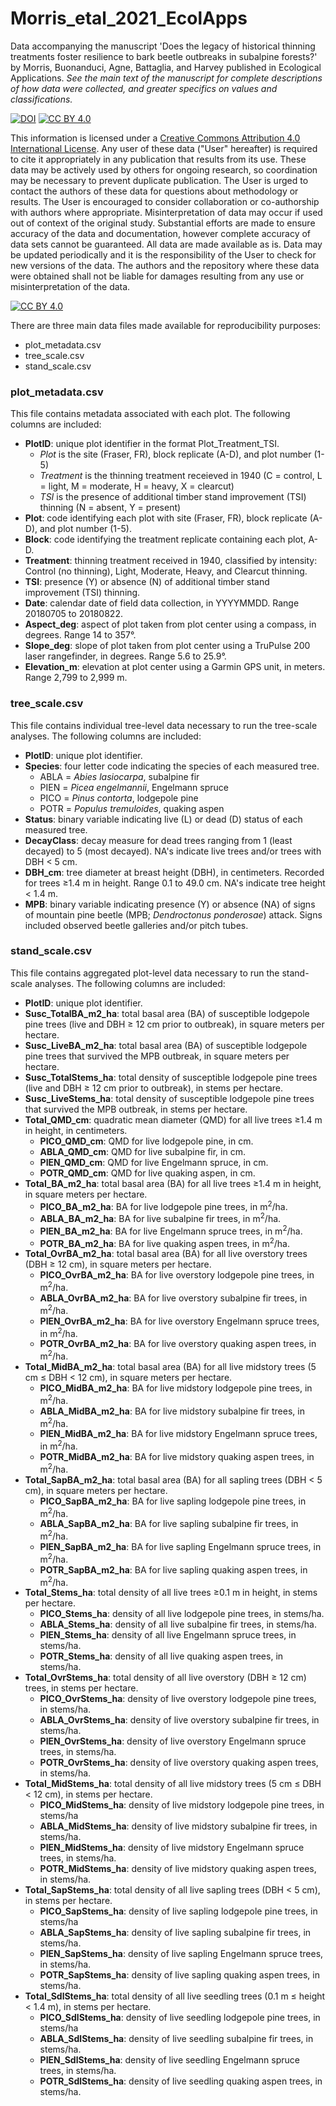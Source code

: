 # Morris_etal_2021_EcolApps
Data accompanying the manuscript 'Does the legacy of historical thinning treatments foster resilience to bark beetle outbreaks in subalpine forests?' by Morris, Buonanduci, Agne, Battaglia, and Harvey published in Ecological Applications. 
*See the main text of the manuscript for complete descriptions of how data were collected, and greater specifics on values and classifications.*  

[![DOI](https://zenodo.org/badge/DOI/10.5281/zenodo.5534796.svg)](https://doi.org/10.5281/zenodo.5534796)
[![CC BY 4.0][cc-by-shield]][cc-by]

This information is licensed under a
[Creative Commons Attribution 4.0 International License][cc-by]. Any user of these data ("User" hereafter) is required to cite it appropriately in any publication that results from its use. These data may be actively used by others for ongoing research, so coordination may be necessary to prevent duplicate publication. The User is urged to contact the authors of these data for questions about methodology or results.  The User is encouraged to consider collaboration or co-authorship with authors where appropriate. Misinterpretation of data may occur if used out of context of the original study. Substantial efforts are made to ensure accuracy of the data and documentation, however complete accuracy of data sets cannot be guaranteed. All data are made available as is. Data may be updated periodically and it is the responsibility of the User to check for new versions of the data. The authors and the repository where these data were obtained shall not be liable for damages resulting from any use or misinterpretation of the data.

[![CC BY 4.0][cc-by-image]][cc-by]

[cc-by]: http://creativecommons.org/licenses/by/4.0/
[cc-by-image]: https://i.creativecommons.org/l/by/4.0/88x31.png
[cc-by-shield]: https://img.shields.io/badge/License-CC%20BY%204.0-lightgrey.svg


There are three main data files made available for reproducibility purposes:
- plot_metadata.csv
- tree_scale.csv
- stand_scale.csv


### plot_metadata.csv
This file contains metadata associated with each plot. The following columns are included:
- **PlotID**: unique plot identifier in the format Plot_Treatment_TSI. 
  - *Plot* is the site (Fraser, FR), block replicate (A-D), and plot number (1-5)
  - *Treatment* is the thinning treatment receieved in 1940 (C = control, L = light, M = moderate, H = heavy, X = clearcut)
  - *TSI* is the presence of additional timber stand improvement (TSI) thinning (N = absent, Y = present)
- **Plot**: code identifying each plot with site (Fraser, FR), block replicate (A-D), and plot number (1-5).
- **Block**: code identifying the treatment replicate containing each plot, A-D.
- **Treatment**: thinning treatment received in 1940, classified by intensity: Control (no thinning), Light, Moderate, Heavy, and Clearcut thinning.
- **TSI**: presence (Y) or absence (N) of additional timber stand improvement (TSI) thinning.
- **Date**: calendar date of field data collection, in YYYYMMDD. Range 20180705 to 20180822.
- **Aspect_deg**: aspect of plot taken from plot center using a compass, in degrees. Range 14 to 357°.
- **Slope_deg**: slope of plot taken from plot center using a TruPulse 200 laser rangefinder, in degrees. Range 5.6 to 25.9°. 
- **Elevation_m**: elevation at plot center using a Garmin GPS unit, in meters. Range 2,799 to 2,999 m.


### tree_scale.csv
This file contains individual tree-level data necessary to run the tree-scale analyses. The following columns are included:
- **PlotID**: unique plot identifier.
- **Species**: four letter code indicating the species of each measured tree. 
  - ABLA = *Abies lasiocarpa*, subalpine fir
  - PIEN = *Picea engelmannii*, Engelmann spruce
  - PICO = *Pinus contorta*, lodgepole pine
  - POTR = *Populus tremuloides*, quaking aspen
- **Status**: binary variable indicating live (L) or dead (D) status of each measured tree.
- **DecayClass**: decay measure for dead trees ranging from 1 (least decayed) to 5 (most decayed). NA's indicate live trees and/or trees with DBH < 5 cm.
- **DBH_cm**: tree diameter at breast height (DBH), in centimeters. Recorded for trees ≥1.4 m in height. Range 0.1 to 49.0 cm. NA's indicate tree height < 1.4 m.
- **MPB**: binary variable indicating presence (Y) or absence (NA) of signs of mountain pine beetle (MPB; *Dendroctonus ponderosae*) attack. Signs included observed beetle galleries and/or pitch tubes.


### stand_scale.csv
This file contains aggregated plot-level data necessary to run the stand-scale analyses. The following columns are included:
- **PlotID**: unique plot identifier.
- **Susc_TotalBA_m2_ha**: total basal area (BA) of susceptible lodgepole pine trees (live and DBH ≥ 12 cm prior to outbreak), in square meters per hectare. 
- **Susc_LiveBA_m2_ha**: total basal area (BA) of susceptible lodgepole pine trees that survived the MPB outbreak, in square meters per hectare.
- **Susc_TotalStems_ha**: total density of susceptible lodgepole pine trees (live and DBH ≥ 12 cm prior to outbreak), in stems per hectare.
- **Susc_LiveStems_ha**: total density of susceptible lodgepole pine trees that survived the MPB outbreak, in stems per hectare.
- **Total_QMD_cm**: quadratic mean diameter (QMD) for all live trees ≥1.4 m in height, in centimeters.
  - **PICO_QMD_cm**: QMD for live lodgepole pine, in cm.
  - **ABLA_QMD_cm**: QMD for live subalpine fir, in cm.
  - **PIEN_QMD_cm**: QMD for live Engelmann spruce, in cm.
  - **POTR_QMD_cm**: QMD for live quaking aspen, in cm.
- **Total_BA_m2_ha**: total basal area (BA) for all live trees ≥1.4 m in height, in square meters per hectare.
  - **PICO_BA_m2_ha**: BA for live lodgepole pine trees, in m<sup>2</sup>/ha.
  - **ABLA_BA_m2_ha**: BA for live subalpine fir trees, in m<sup>2</sup>/ha.
  - **PIEN_BA_m2_ha**: BA for live Engelmann spruce trees, in m<sup>2</sup>/ha.
  - **POTR_BA_m2_ha**: BA for live quaking aspen trees, in m<sup>2</sup>/ha.
- **Total_OvrBA_m2_ha**: total basal area (BA) for all live overstory trees (DBH ≥ 12 cm), in square meters per hectare.
  - **PICO_OvrBA_m2_ha**: BA for live overstory lodgepole pine trees, in m<sup>2</sup>/ha.
  - **ABLA_OvrBA_m2_ha**: BA for live overstory subalpine fir trees, in m<sup>2</sup>/ha.
  - **PIEN_OvrBA_m2_ha**: BA for live overstory Engelmann spruce trees, in m<sup>2</sup>/ha.
  - **POTR_OvrBA_m2_ha**: BA for live overstory quaking aspen trees, in m<sup>2</sup>/ha.
- **Total_MidBA_m2_ha**: total basal area (BA) for all live midstory trees (5 cm ≤ DBH < 12 cm), in square meters per hectare.
  - **PICO_MidBA_m2_ha**: BA for live midstory lodgepole pine trees, in m<sup>2</sup>/ha.
  - **ABLA_MidBA_m2_ha**: BA for live midstory subalpine fir trees, in m<sup>2</sup>/ha.
  - **PIEN_MidBA_m2_ha**: BA for live midstory Engelmann spruce trees, in m<sup>2</sup>/ha.
  - **POTR_MidBA_m2_ha**: BA for live midstory quaking aspen trees, in m<sup>2</sup>/ha.
- **Total_SapBA_m2_ha**: total basal area (BA) for all sapling trees (DBH < 5 cm), in square meters per hectare.
  - **PICO_SapBA_m2_ha**: BA for live sapling lodgepole pine trees, in m<sup>2</sup>/ha.
  - **ABLA_SapBA_m2_ha**: BA for live sapling subalpine fir trees, in m<sup>2</sup>/ha.
  - **PIEN_SapBA_m2_ha**: BA for live sapling Engelmann spruce trees, in m<sup>2</sup>/ha.
  - **POTR_SapBA_m2_ha**: BA for live sapling quaking aspen trees, in m<sup>2</sup>/ha.
- **Total_Stems_ha**: total density of all live trees ≥0.1 m in height, in stems per hectare.
  - **PICO_Stems_ha**: density of all live lodgepole pine trees, in stems/ha.
  - **ABLA_Stems_ha**: density of all live subalpine fir trees, in stems/ha.
  - **PIEN_Stems_ha**: density of all live Engelmann spruce trees, in stems/ha.
  - **POTR_Stems_ha**: density of all live quaking aspen trees, in stems/ha.
- **Total_OvrStems_ha**: total density of all live overstory (DBH ≥ 12 cm) trees, in stems per hectare.
  - **PICO_OvrStems_ha**: density of live overstory lodgepole pine trees, in stems/ha.
  - **ABLA_OvrStems_ha**: density of live overstory subalpine fir trees, in stems/ha.
  - **PIEN_OvrStems_ha**: density of live overstory Engelmann spruce trees, in stems/ha.
  - **POTR_OvrStems_ha**: density of live overstory quaking aspen trees, in stems/ha.
- **Total_MidStems_ha**: total density of all live midstory trees (5 cm ≤ DBH < 12 cm), in stems per hectare.
  - **PICO_MidStems_ha**: density of live midstory lodgepole pine trees, in stems/ha
  - **ABLA_MidStems_ha**: density of live midstory subalpine fir trees, in stems/ha.
  - **PIEN_MidStems_ha**: density of live midstory Engelmann spruce trees, in stems/ha.
  - **POTR_MidStems_ha**: density of live midstory quaking aspen trees, in stems/ha.
- **Total_SapStems_ha**: total density of all live sapling trees (DBH < 5 cm), in stems per hectare.
  - **PICO_SapStems_ha**: density of live sapling lodgepole pine trees, in stems/ha
  - **ABLA_SapStems_ha**: density of live sapling subalpine fir trees, in stems/ha.
  - **PIEN_SapStems_ha**: density of live sapling Engelmann spruce trees, in stems/ha.
  - **POTR_SapStems_ha**: density of live sapling quaking aspen trees, in stems/ha.
- **Total_SdlStems_ha**: total density of all live seedling trees (0.1 m ≤ height < 1.4 m), in stems per hectare.
  - **PICO_SdlStems_ha**: density of live seedling lodgepole pine trees, in stems/ha
  - **ABLA_SdlStems_ha**: density of live seedling subalpine fir trees, in stems/ha.
  - **PIEN_SdlStems_ha**: density of live seedling Engelmann spruce trees, in stems/ha.
  - **POTR_SdlStems_ha**: density of live seedling quaking aspen trees, in stems/ha.

